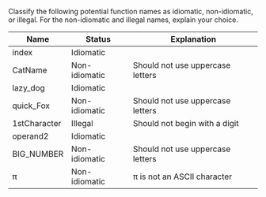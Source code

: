 Classify the following potential function names as idiomatic, non-idiomatic, or illegal. For the non-idiomatic and illegal names, explain your choice.


| Name           | Status         | Explanation                                   |
|----------------|----------------|-----------------------------------------------|
| index          | Idiomatic      |                                               |
| CatName        | Non-idiomatic  | Should not use uppercase letters              |
| lazy_dog       | Idiomatic      |                                               |
| quick_Fox      | Non-idiomatic  | Should not use uppercase letters              |
| 1stCharacter   | Illegal        | Should not begin with a digit                 |
| operand2       | Idiomatic      |                                               |
| BIG_NUMBER     | Non-idiomatic  | Should not use uppercase letters              |
| π              | Non-idiomatic  | π is not an ASCII character                   |